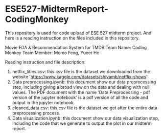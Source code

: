 # ESE527-MidtermReport-CodingMonkey
This repository is used for code upload of ESE 527 midterm project. And here is a reading instruction on the files included in this repository.

Movie EDA & Recommendation System for TMDB
Team Name: Coding Monkey
Team Member: Momo Feng, Yueer He

Reading instruction and file description:
1. netflix_titles.csv: this csv file is the dataset we downloaded from the website 'https://www.kaggle.com/datasets/shivamb/netflix-shows'
2. Data preprocessing.ipynb: this document show our data preprocessing step, including giving a broad view on the data and dealing with null values. The PDF document with the name 'Data Preprocessing - pdf version of the jupyter notebook' is a pdf version of all the code and output in the jupyter notebook.
3. cleaned_data.csv: this csv file is the dataset we get after the entire data preprocessing process.
4. Data visualization.ipynb: this document show our data visualization step, including the code that we generate to output the plot in our midterm report.
